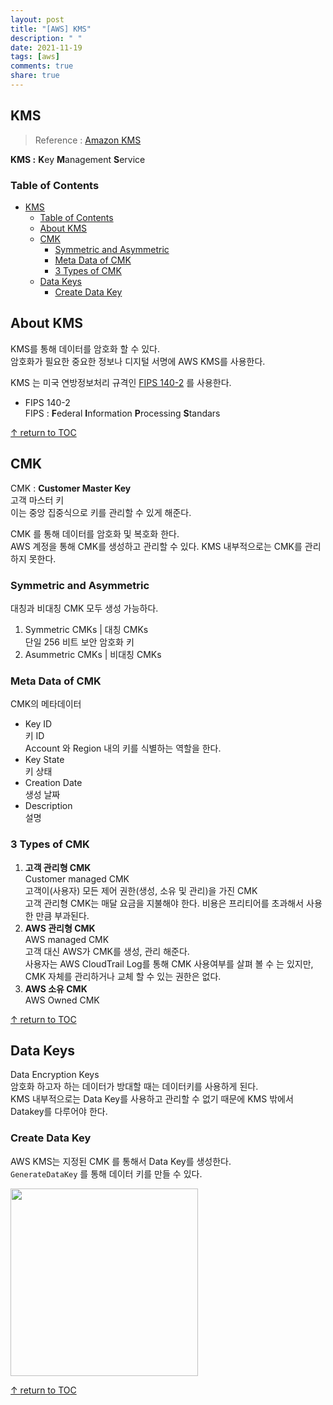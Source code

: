```yaml
---
layout: post
title: "[AWS] KMS"
description: " "
date: 2021-11-19
tags: [aws]
comments: true
share: true
---
```


## KMS
> Reference : [Amazon KMS](https://docs.aws.amazon.com/kms/latest/developerguide/overview.html)

**KMS :** **K**ey **M**anagement **S**ervice


### Table of Contents
- [KMS](#kms)
    - [Table of Contents](#table-of-contents)
  - [About KMS](#about-kms)
  - [CMK](#cmk)
    - [Symmetric and Asymmetric](#symmetric-and-asymmetric)
    - [Meta Data of CMK](#meta-data-of-cmk)
    - [3 Types of CMK](#3-types-of-cmk)
  - [Data Keys](#data-keys)
    - [Create Data Key](#create-data-key)


## About KMS 
KMS를 통해 데이터를 암호화 할 수 있다.  
암호화가 필요한 중요한 정보나 디지털 서명에 AWS KMS를 사용한다.  

KMS 는 미국 연방정보처리 규격인 [FIPS 140-2](https://csrc.nist.gov/projects/cryptographic-module-validation-program/Certificate/3139) 를 사용한다.
* FIPS 140-2  
  FIPS : **F**ederal **I**nformation **P**rocessing **S**tandars

[↑ return to TOC](#table-of-contents)



## CMK  
CMK : **Customer Master Key**  
고객 마스터 키  
이는 중앙 집중식으로 키를 관리할 수 있게 해준다.  

CMK 를 통해 데이터를 암호화 및 복호화 한다.  
AWS 계정을 통해 CMK를 생성하고 관리할 수 있다. KMS 내부적으로는 CMK를 관리하지 못한다.  


### Symmetric and Asymmetric
대칭과 비대칭 CMK 모두 생성 가능하다.

1. Symmetric CMKs | 대칭 CMKs  
  단일 256 비트 보안 암호화 키  
1. Asummetric CMKs | 비대칭 CMKs


### Meta Data of CMK
CMK의 메타데이터  
* Key ID  
  키 ID  
  Account 와 Region 내의 키를 식별하는 역할을 한다.
* Key State  
  키 상태
* Creation Date  
  생성 날짜
* Description  
  설명


### 3 Types of CMK
1. **고객 관리형 CMK**  
  Customer managed CMK  
  고객이(사용자) 모든 제어 권한(생성, 소유 및 관리)을 가진 CMK  
  고객 관리형 CMK는 매달 요금을 지불해야 한다. 비용은 프리티어를 초과해서 사용한 만큼 부과된다.
1. **AWS 관리형 CMK**  
  AWS managed CMK  
  고객 대신 AWS가 CMK를 생성, 관리 해준다.  
  사용자는 AWS CloudTrail Log를 통해 CMK 사용여부를 살펴 볼 수 는 있지만, CMK 자체를 관리하거나 교체 할 수 있는 권한은 없다.
1. **AWS 소유 CMK**  
  AWS Owned CMK  


[↑ return to TOC](#table-of-contents)



## Data Keys
Data Encryption Keys  
암호화 하고자 하는 데이터가 방대할 때는 데이터키를 사용하게 된다.  
KMS 내부적으로는 Data Key를 사용하고 관리할 수 없기 때문에 KMS 밖에서 Datakey를 다루어야 한다.  

### Create Data Key  
AWS KMS는 지정된 CMK 를 통해서 Data Key를 생성한다.  
```GenerateDataKey``` 를 통해 데이터 키를 만들 수 있다.  

<img src="https://user-images.githubusercontent.com/48475824/88276246-a9828080-cd19-11ea-9c3f-9afdf1df5ab8.png" width=300>


[↑ return to TOC](#table-of-contents)
